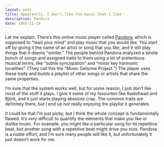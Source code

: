 ```yaml
---
layout: post
title: Apparently, I don't like the music that I like
description: Pandora
date: 2005-11-19
---
```


Let me explain. There’s this online music player called [Pandora](http://pandora.com/), which is supposed to “read your mind” and play music that you would like. You start off by giving it the name of an artist or song that you like, and it will play things that it deems “similar.” The people behind Pandora analyzed a whole bunch of songs and assigned traits to them using a lot of pretentious musical terms, like “subtle syncopation” and “minor key harmonic tonalities”. (They call this the “Music Genome Project.”) The player uses these traits and builds a playlist of other songs or artists that share the same properties.

I’m sure that the system works well, but for some reason, I just don’t like most of the stuff it plays. I give it some of my favourites like Radiohead and Björk, and it just starts playing absolute crap. The common traits are definitely there, but I end up not really enjoying the playlist it generates.

It could be that I’m just picky, but I think the whole concept is fundamentally flawed. It’s very difficult to quantify the elements that make you like or dislike music. For example, you might like a particular song for its repetitive beat, but another song with a repetitive beat might drive you nuts. Pandora is a noble effort, and I’m sure many people will like it, but unfortunately it just doesn’t work for me.